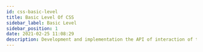 ```yaml
---
id: css-basic-level
title: Basic Level Of CSS
sidebar_label: Basic Level
sidebar_position: 1
date: 2021-02-25 11:08:29
description: Development and implementation the API of interaction of two sites 
---
```


